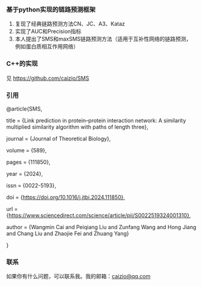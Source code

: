 ### 基于python实现的链路预测框架
1. 复现了经典链路预测方法CN、JC、A3、Kataz
2. 实现了AUC和Precision指标
3. 本人提出了SMS和maxSMS链路预测方法（适用于互补性网络的链路预测，例如蛋白质相互作用网络）

### C++的实现
见 https://github.com/caizio/SMS

### 引用
@article{SMS,

title = {Link prediction in protein–protein interaction network: A similarity multiplied similarity algorithm with paths of length three},

journal = {Journal of Theoretical Biology},

volume = {589},

pages = {111850},

year = {2024},

issn = {0022-5193},

doi = {https://doi.org/10.1016/j.jtbi.2024.111850},

url = {https://www.sciencedirect.com/science/article/pii/S0022519324001310},

author = {Wangmin Cai and Peiqiang Liu and Zunfang Wang and Hong Jiang and Chang Liu and Zhaojie Fei and Zhuang Yang}

}

### 联系
如果你有什么问题，可以联系我。我的邮箱：caizio@qq.com

